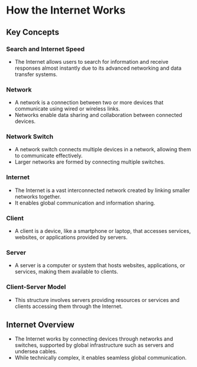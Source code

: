 # How the Internet Works

## Key Concepts

### Search and Internet Speed
- The Internet allows users to search for information and receive responses almost instantly due to its advanced networking and data transfer systems.

### Network
- A network is a connection between two or more devices that communicate using wired or wireless links.
- Networks enable data sharing and collaboration between connected devices.

### Network Switch
- A network switch connects multiple devices in a network, allowing them to communicate effectively.
- Larger networks are formed by connecting multiple switches.

### Internet
- The Internet is a vast interconnected network created by linking smaller networks together.
- It enables global communication and information sharing.

### Client
- A client is a device, like a smartphone or laptop, that accesses services, websites, or applications provided by servers.

### Server
- A server is a computer or system that hosts websites, applications, or services, making them available to clients.

### Client-Server Model
- This structure involves servers providing resources or services and clients accessing them through the Internet.

## Internet Overview
- The Internet works by connecting devices through networks and switches, supported by global infrastructure such as servers and undersea cables.
- While technically complex, it enables seamless global communication.
